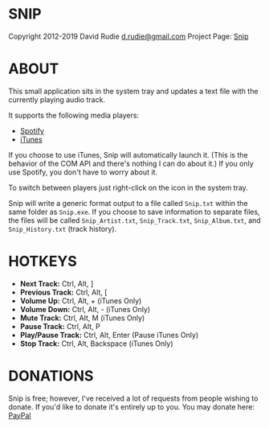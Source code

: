 SNIP
====
Copyright 2012-2019 David Rudie <d.rudie@gmail.com>
Project Page: [Snip](https://github.com/dlrudie/Snip)

ABOUT
=====
This small application sits in the system tray and updates a text
file with the currently playing audio track.

It supports the following media players:
* [Spotify](https://www.spotify.com/)
* [iTunes](https://www.apple.com/itunes/)

If you choose to use iTunes, Snip will automatically launch it. (This
is the behavior of the COM API and there's nothing I can do about it.) If you
only use Spotify, you don't have to worry about it.

To switch between players just right-click on the icon in the system tray.

Snip will write a generic format output to a file called `Snip.txt` within the
same folder as `Snip.exe`.  If you choose to save information to separate files, 
the files will be called `Snip_Artist.txt`, `Snip_Track.txt`, `Snip_Album.txt`, 
and `Snip_History.txt` (track history).

HOTKEYS
=======
* **Next Track:** Ctrl, Alt, ]
* **Previous Track:** Ctrl, Alt, [
* **Volume Up:** Ctrl, Alt, + (iTunes Only)
* **Volume Down:** Ctrl, Alt, - (iTunes Only)
* **Mute Track:** Ctrl, Alt, M (iTunes Only)
* **Pause Track:** Ctrl, Alt, P
* **Play/Pause Track:** Ctrl, Alt, Enter (Pause iTunes Only)
* **Stop Track:** Ctrl, Alt, Backspace (iTunes Only)

DONATIONS
=========
Snip is free; however, I've received a lot of requests from people wishing
to donate. If you'd like to donate it's entirely up to you. You may donate
here: [PayPal](https://paypal.me/thedopefish)
